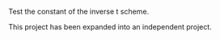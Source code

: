 Test the constant of the inverse t scheme.

This project has been expanded into an independent project.
